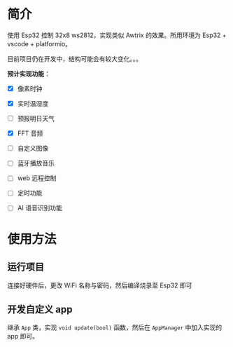 # 简介
使用 Esp32 控制 32x8 ws2812，实现类似 Awtrix 的效果。所用环境为 Esp32 + vscode + platformio。

目前项目仍在开发中，结构可能会有较大变化。。。

**预计实现功能**：
+ [x] 像素时钟
+ [x] 实时温湿度
+ [ ] 预报明日天气
+ [x] FFT 音频
+ [ ] 自定义图像
+ [ ] 蓝牙播放音乐
+ [ ] web 远程控制
+ [ ] 定时功能
+ [ ] AI 语音识别功能



# 使用方法
## 运行项目
连接好硬件后，更改 WiFi 名称与密码，然后编译烧录至 Esp32 即可

## 开发自定义 app
继承 `App` 类，实现 `void update(bool)` 函数，然后在 `AppManager` 中加入实现的 app 即可。
